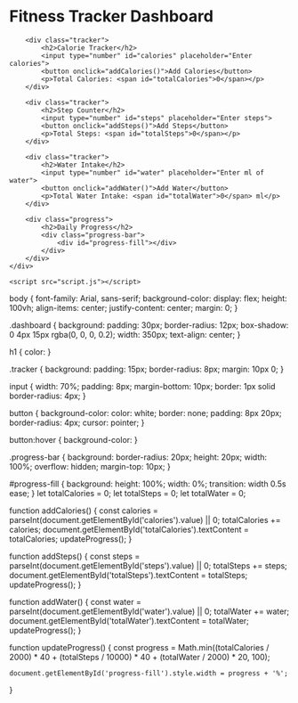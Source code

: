 <!DOCTYPE html>
<html lang="en">
<head>
    <meta charset="UTF-8">
    <meta name="viewport" content="width=device-width, initial-scale=1.0">
    <title>Fitness Tracker Dashboard</title>
    <link rel="stylesheet" href="styles.css">
</head>
<body>
    <div class="dashboard">
        <h1>Fitness Tracker Dashboard</h1>

        <div class="tracker">
            <h2>Calorie Tracker</h2>
            <input type="number" id="calories" placeholder="Enter calories">
            <button onclick="addCalories()">Add Calories</button>
            <p>Total Calories: <span id="totalCalories">0</span></p>
        </div>

        <div class="tracker">
            <h2>Step Counter</h2>
            <input type="number" id="steps" placeholder="Enter steps">
            <button onclick="addSteps()">Add Steps</button>
            <p>Total Steps: <span id="totalSteps">0</span></p>
        </div>

        <div class="tracker">
            <h2>Water Intake</h2>
            <input type="number" id="water" placeholder="Enter ml of water">
            <button onclick="addWater()">Add Water</button>
            <p>Total Water Intake: <span id="totalWater">0</span> ml</p>
        </div>

        <div class="progress">
            <h2>Daily Progress</h2>
            <div class="progress-bar">
                <div id="progress-fill"></div>
            </div>
        </div>
    </div>

    <script src="script.js"></script>
</body>
</html>
body {
    font-family: Arial, sans-serif;
    background-color: 
    display: flex;
    height: 100vh;
    align-items: center;
    justify-content: center;
    margin: 0;
}

.dashboard {
    background: 
    padding: 30px;
    border-radius: 12px;
    box-shadow: 0 4px 15px rgba(0, 0, 0, 0.2);
    width: 350px;
    text-align: center;
}

h1 {
    color: 
}

.tracker {
    background: 
    padding: 15px;
    border-radius: 8px;
    margin: 10px 0;
}

input {
    width: 70%;
    padding: 8px;
    margin-bottom: 10px;
    border: 1px solid 
    border-radius: 4px;
}

button {
    background-color: 
    color: white;
    border: none;
    padding: 8px 20px;
    border-radius: 4px;
    cursor: pointer;
}

button:hover {
    background-color: 
}

.progress-bar {
    background: 
    border-radius: 20px;
    height: 20px;
    width: 100%;
    overflow: hidden;
    margin-top: 10px;
}

#progress-fill {
    background: 
    height: 100%;
    width: 0%;
    transition: width 0.5s ease;
}
let totalCalories = 0;
let totalSteps = 0;
let totalWater = 0;

function addCalories() {
    const calories = parseInt(document.getElementById('calories').value) || 0;
    totalCalories += calories;
    document.getElementById('totalCalories').textContent = totalCalories;
    updateProgress();
}

function addSteps() {
    const steps = parseInt(document.getElementById('steps').value) || 0;
    totalSteps += steps;
    document.getElementById('totalSteps').textContent = totalSteps;
    updateProgress();
}

function addWater() {
    const water = parseInt(document.getElementById('water').value) || 0;
    totalWater += water;
    document.getElementById('totalWater').textContent = totalWater;
    updateProgress();
}

function updateProgress() {
    const progress = Math.min((totalCalories / 2000) * 40 + 
                              (totalSteps / 10000) * 40 + 
                              (totalWater / 2000) * 20, 100);

    document.getElementById('progress-fill').style.width = progress + '%';
}
